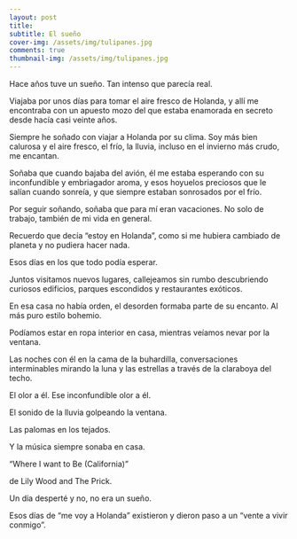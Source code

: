 ```yaml
---
layout: post
title: 
subtitle: El sueño
cover-img: /assets/img/tulipanes.jpg
comments: true
thumbnail-img: /assets/img/tulipanes.jpg
---
```


Hace años tuve un sueño. Tan intenso que parecía real.

Viajaba por unos días para tomar el aire fresco de Holanda, y allí me encontraba con un apuesto mozo del que estaba enamorada en secreto desde hacía casi veinte años.

Siempre he soñado con viajar a Holanda por su clima. Soy más bien calurosa y el aire fresco, el frío, la lluvia, incluso en el invierno más crudo, me encantan.

Soñaba que cuando bajaba del avión, él me estaba esperando con su inconfundible y embriagador aroma, y esos hoyuelos preciosos que le salían cuando sonreía, y que siempre estaban sonrosados por el frío.

Por seguir soñando, soñaba que para mí eran vacaciones. No solo de trabajo, también de mi vida en general. 

Recuerdo que decía “estoy en Holanda”, como si me hubiera cambiado de planeta y no pudiera hacer nada. 

Esos días en los que todo podía esperar.

Juntos visitamos nuevos lugares, callejeamos sin rumbo descubriendo curiosos edificios, parques escondidos y restaurantes exóticos.

En esa casa no había orden, el desorden formaba parte de su encanto. Al más puro estilo bohemio.

Podíamos estar en ropa interior en casa, mientras veíamos nevar por la ventana.

Las noches con él en la cama de la buhardilla, conversaciones interminables mirando la luna y las estrellas a través de la claraboya del techo.

El olor a él. Ese inconfundible olor a él.

El sonido de la lluvia golpeando la ventana.

Las palomas en los tejados.

Y la música siempre sonaba en casa.

“Where I want to Be (California)”

de Lily Wood and The Prick.

Un día desperté y no, no era un sueño. 

Esos días de “me voy a Holanda” existieron y dieron paso a un “vente a vivir conmigo”.






